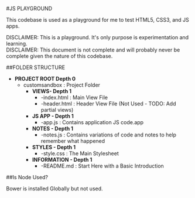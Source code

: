 #JS PLAYGROUND

This codebase is used as a playground for me to test HTML5, CSS3, and JS apps.

DISCLAIMER: This is a playground.  It's only purpose is experimentation and learning.  
DISCLAIMER: This document is not complete and will probably never be complete given the nature of this codebase.

##FOLDER STRUCTURE

* __PROJECT ROOT Depth 0__
    * customsandbox : Project Folder
        * __VIEWS- Depth 1__
            * -index.html : Main View File
            * -header.html : Header View File (Not Used - TODO: Add partial views)
        * __JS APP - Depth 1__
            * -app.js : Contains application JS code.app
        * __NOTES - Depth 1__
            * -notes.js : Contains variations of code and notes to help remember what happened
        * __STYLES - Depth 1__
            * -style.css : The Main Stylesheet
        * __INFORMATION - Depth 1__
            * -README.md : Start Here with a Basic Introduction

##Is Node Used? 

Bower is installed Globally but not used.